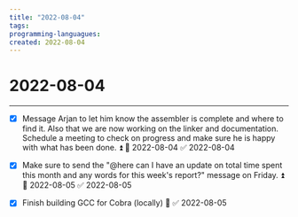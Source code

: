 ```yaml
---
title: "2022-08-04"
tags:
programming-languagues:
created: 2022-08-04
---
```

# 2022-08-04
---
- [x] Message Arjan to let him know the assembler is complete and where to find it. Also that we are now working on the linker and documentation. Schedule a meeting to check on progress and make sure he is happy with what has been done. ⏫ 📅 2022-08-04 ✅ 2022-08-04

- [x] Make sure to send the "@here can I have an update on total time spent this month and any words for this week's report?" message on Friday. ⏫ 📅 2022-08-05 ✅ 2022-08-05

- [x] Finish building GCC for Cobra (locally) 🔼 ✅ 2022-08-05